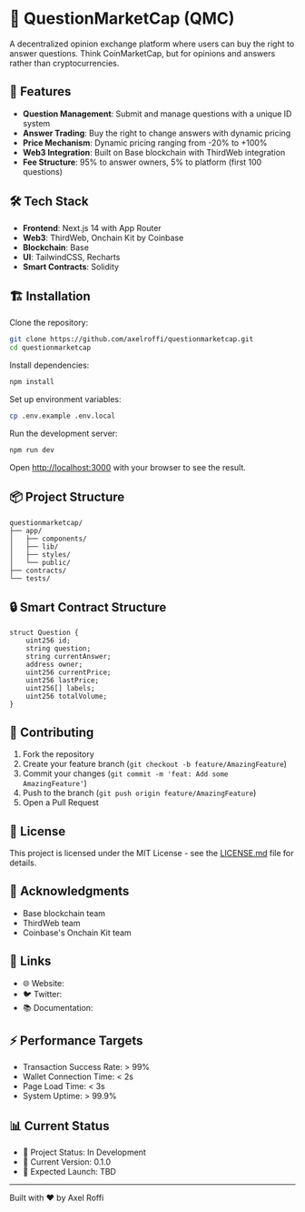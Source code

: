 # 🏦 QuestionMarketCap (QMC)


A decentralized opinion exchange platform where users can buy the right to answer questions. Think CoinMarketCap, but for opinions and answers rather than cryptocurrencies.

## 🚀 Features

* **Question Management**: Submit and manage questions with a unique ID system
* **Answer Trading**: Buy the right to change answers with dynamic pricing
* **Price Mechanism**: Dynamic pricing ranging from -20% to +100%
* **Web3 Integration**: Built on Base blockchain with ThirdWeb integration
* **Fee Structure**: 95% to answer owners, 5% to platform (first 100 questions)

## 🛠️ Tech Stack

* **Frontend**: Next.js 14 with App Router
* **Web3**: ThirdWeb, Onchain Kit by Coinbase
* **Blockchain**: Base
* **UI**: TailwindCSS, Recharts
* **Smart Contracts**: Solidity

## 🏗️ Installation

Clone the repository:

```bash
git clone https://github.com/axelroffi/questionmarketcap.git
cd questionmarketcap
```

Install dependencies:

```bash
npm install
```

Set up environment variables:

```bash
cp .env.example .env.local
```

Run the development server:

```bash
npm run dev
```

Open [http://localhost:3000](http://localhost:3000) with your browser to see the result.

## 📦 Project Structure

```
questionmarketcap/
├── app/
│   ├── components/
│   ├── lib/
│   ├── styles/
│   └── public/
├── contracts/
└── tests/
```

## 🔒 Smart Contract Structure

```solidity
struct Question {
    uint256 id;
    string question;
    string currentAnswer;
    address owner;
    uint256 currentPrice;
    uint256 lastPrice;
    uint256[] labels;
    uint256 totalVolume;
}
```

## 🤝 Contributing

1. Fork the repository
2. Create your feature branch (`git checkout -b feature/AmazingFeature`)
3. Commit your changes (`git commit -m 'feat: Add some AmazingFeature'`)
4. Push to the branch (`git push origin feature/AmazingFeature`)
5. Open a Pull Request

## 📝 License

This project is licensed under the MIT License - see the [LICENSE.md](LICENSE.md) file for details.

## 🙏 Acknowledgments

* Base blockchain team
* ThirdWeb team
* Coinbase's Onchain Kit team

## 🔗 Links

* 🌐 Website: 
* 🐦 Twitter: 
* 📚 Documentation:

## ⚡ Performance Targets

* Transaction Success Rate: > 99%
* Wallet Connection Time: < 2s
* Page Load Time: < 3s
* System Uptime: > 99.9%

## 📊 Current Status

* 🚧 Project Status: In Development
* 🎯 Current Version: 0.1.0
* 📅 Expected Launch: TBD

---
Built with ❤️ by Axel Roffi
